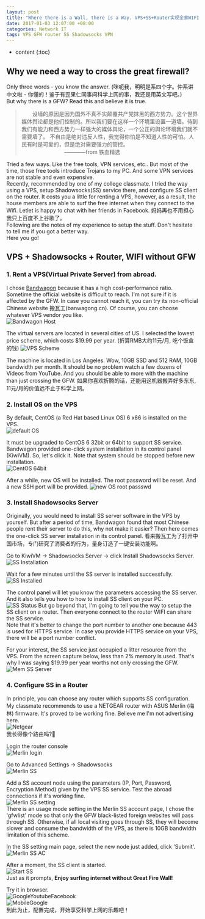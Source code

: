 ```yaml
---
layout: post
title: "Where there is a Wall, there is a Way. VPS+SS+Router实现全家WIFI科学上网"
date: 2017-01-03 12:07:00 +08:00
categories: Network IT
tags: VPS GFW router SS Shadowsocks VPN
---
```


* content
{:toc}

## Why we need a way to cross the great firewall?
Only three words - you know the answer. (咪呃我，明明是系四个字。仲系讲中文啦 - 你懂的！鉴于有歪果仁同事问科学上网的事，我还是用英文写吧。)  
But why there is a GFW? Read this and believe it is true.
> 　　设墙的原因是因为国外不真不实颠覆共产党抹黑的西方势力。这个世界媒体舆论都是他们控制的。所以我们要在这样一个环境里设置一道墙。待到我们有能力和西方势力一样强大的媒体舆论，一个公正的舆论环境我们就不需要墙了。 不自由是绝对违反人性，我觉得你怕是不知道人性的可怕。人民有时是可爱的，但是绝对需要强力的管控。  
> 　　　　　　　　————from 铁血精选

Tried a few ways. Like the free tools, VPN services, etc.. But most of the time, those free tools introduce Trojans to my PC. And some VPN services are not stable and even expensive.   
Recently, recommended by one of my college classmate. I tried the way using a VPS, setup Shadowsocks(SS) service there, and configure SS client on the router. It costs you a little for renting a VPS, however, as a result, the house members are able to surf the free internet when they connect to the Wifi. Letlet is happy to chat with her friends in Facebook. 妈妈再也不用担心我只上百度不上谷歌了。  
Following are the notes of my experience to setup the stuff. Don't hesitate to tell me if you got a better way.  
Here you go!





## VPS + Shadowsocks + Router, WIFI without GFW  
### 1. Rent a VPS(Virtual Private Server) from abroad.
I chose [Bandwagon](https://bandwagonhost.com/) because it has a high cost-performance ratio. Sometime the official website is difficult to reach. I'm not sure if it is affected by the GFW. In case you cannot reach it, you can try its non-official Chinese website 搬瓦工(banwagong.cn).  Of course, you can choose whatever VPS vendor you like.  
![Bandwagon Host](https://ejres-1253687085.picgz.myqcloud.com/img/network/BandwagonHost.jpg)  

The virtual servers are located in several cities of US. I selected the lowest price scheme, which costs $19.99 per year. (折算RMB大约11元/月, 吃个饭盒的钱)
![VPS Scheme](https://ejres-1253687085.picgz.myqcloud.com/img/network/VPS19dollar.jpg)  

The machine is located in Los Angeles. Wow, 10GB SSD and 512 RAM, 10GB bandwidth per month. It should be no problem watch a few dozens of Videos from YouTube. And you should be able to more with the machine than just crossing the GFW. 如果你喜欢折腾的话，还能用这机器搬弄好多东东, 11元/月的价值远不止于科学上网。


### 2. Install OS on the VPS 
By default, CentOS (a Red Hat based Linux OS) 6 x86 is installed on the VPS.  
![default OS](https://ejres-1253687085.picgz.myqcloud.com/img/network/defaultOS.jpg)  

It must be upgraded to CentOS 6 32bit or 64bit to support SS service. Bandwagon provided one-click system installation in its control panel (KiwiVM). So, let's click it. Note that system should be stopped before new installation.  
![CentOS 64bit](https://ejres-1253687085.picgz.myqcloud.com/img/network/CentOS64bitInstall.jpg)  

After a while, new OS will be installed. The root password will be reset. And a new SSH port will be provided. 
![new OS root passswd](https://ejres-1253687085.picgz.myqcloud.com/img/network/newRootPass.png)


### 3. Install Shadowsocks Server
Originally, you would need to install SS server software in the VPS by yourself. But after a period of time, Bandwagon found that most Chinese people rent their server to do this, why not make it easier? Then here comes the one-click SS server installation in its control panel. 看来搬瓦工为了打开中国市场，专门研究了消费者的行为，量身订造了一键安装功能啊。  

Go to KiwiVM -> Shadowsocks Server -> click Install Shadowsocks Server.  
![SS Installation](https://ejres-1253687085.picgz.myqcloud.com/img/network/SSInstallation.jpg)

Wait for a few minutes until the SS server is installed successfully.  
![SS Installed](https://ejres-1253687085.picgz.myqcloud.com/img/network/SSInstalled.png)

The control panel will let you know the parameters accessing the SS server. And it also tells you how to how to install SS client on your PC.  
![SS Status](https://ejres-1253687085.picgz.myqcloud.com/img/network/SSserverPara.jpg)
But go beyond that, I'm going to tell you the way to setup the SS client on a router. Then everyone connect to the router WIFI can share the SS service.  
Note that it's better to change the port number to another one because 443 is used for HTTPS service. In case you provide HTTPS service on your VPS, there will be a port number conflict.  

For your interest, the SS service just occupied a litter resource from the VPS. From the screen capture below, less than 2% memory is used. That's why I was saying $19.99 per year worths not only crossing the GFW.  
![Mem SS Server](https://ejres-1253687085.picgz.myqcloud.com/img/network/MemOfSSserver.png)


### 4. Configure SS in a Router
In principle, you can choose any router which supports SS configuration. My classmate recommends to use a NETGEAR router with ASUS Merlin (梅林) firmware. It's proved to be working fine. Believe me I'm not advertising here.  
![Netgear](https://ejres-1253687085.picgz.myqcloud.com/img/network/NETGEAR.jpg)  
我长得像个路由吗?🙈

Login the router console  
![Merlin login](https://ejres-1253687085.picgz.myqcloud.com/img/network/MerlinLogin.jpg)

Go to Advanced Settings -> Shadowsocks  
![Merlin SS](https://ejres-1253687085.picgz.myqcloud.com/img/network/MerlinSS.jpg)

Add a SS account node using the parameters (IP, Port, Password, Encryption Method) given by the VPS SS service. Test the abroad connections if it's working fine.  
![Merlin SS setting](https://ejres-1253687085.picgz.myqcloud.com/img/network/MerlinSSac.jpg)  
There is an usage mode setting in the Merlin SS account page, I chose the 'gfwlist' mode so that only the GFW black-listed foreign websites will pass through SS. Otherwise, if all local visiting goes through SS, they will become slower and consume the bandwidth of the VPS, as there is 10GB bandwidth limitation of this scheme.

In the SS setting main page, select the new node just added, click 'Submit'.  
![Merlin SS AC](https://ejres-1253687085.picgz.myqcloud.com/img/network/MerlinSSsubmit.png)

After a moment, the SS client is started.    
![Start SS](https://ejres-1253687085.picgz.myqcloud.com/img/network/MerlinStartSS.png)  
Just as it prompts, **Enjoy surfing internet without Great Fire Wall!**  

Try it in browser.  
![GoogleYoutubeFacebook](https://ejres-1253687085.picgz.myqcloud.com/img/network/GoogleFacebookYoutube.jpg)  
![MobileGoogle](https://ejres-1253687085.picgz.myqcloud.com/img/network/MobileGoogle.jpg)  
到此为止，配置完成，开始享受科学上网的乐趣吧！


